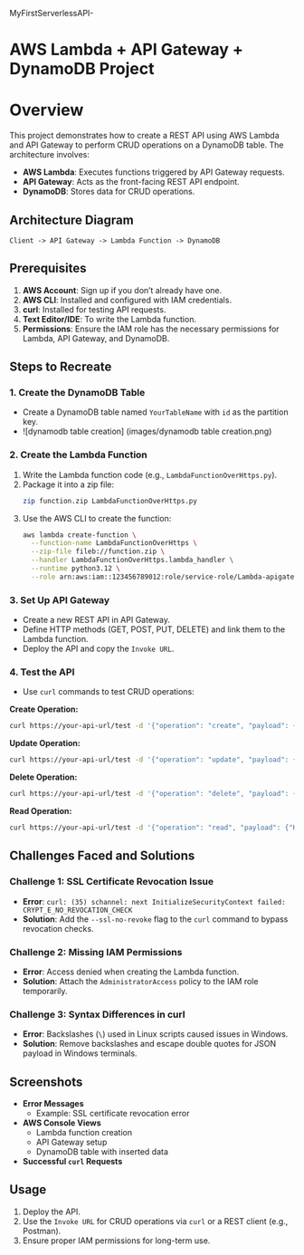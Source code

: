 MyFirstServerlessAPI-
# AWS Lambda + API Gateway + DynamoDB Project

# Overview
This project demonstrates how to create a REST API using AWS Lambda and API Gateway to perform CRUD operations on a DynamoDB table. 
The architecture involves:
- **AWS Lambda**: Executes functions triggered by API Gateway requests.
- **API Gateway**: Acts as the front-facing REST API endpoint.
- **DynamoDB**: Stores data for CRUD operations.

## Architecture Diagram
```
Client -> API Gateway -> Lambda Function -> DynamoDB
```

## Prerequisites
1. **AWS Account**: Sign up if you don’t already have one.
2. **AWS CLI**: Installed and configured with IAM credentials.
3. **curl**: Installed for testing API requests.
4. **Text Editor/IDE**: To write the Lambda function.
5. **Permissions**: Ensure the IAM role has the necessary permissions for Lambda, API Gateway, and DynamoDB.

## Steps to Recreate

### 1. Create the DynamoDB Table
- Create a DynamoDB table named `YourTableName` with `id` as the partition key.
-  ![dynamodb table creation] (images/dynamodb table creation.png)

### 2. Create the Lambda Function
1. Write the Lambda function code (e.g., `LambdaFunctionOverHttps.py`).
2. Package it into a zip file:
   ```bash
   zip function.zip LambdaFunctionOverHttps.py
   ```
3. Use the AWS CLI to create the function:
   ```bash
   aws lambda create-function \
     --function-name LambdaFunctionOverHttps \
     --zip-file fileb://function.zip \
     --handler LambdaFunctionOverHttps.lambda_handler \
     --runtime python3.12 \
     --role arn:aws:iam::123456789012:role/service-role/Lambda-apigateway-role
   ```

### 3. Set Up API Gateway
- Create a new REST API in API Gateway.
- Define HTTP methods (GET, POST, PUT, DELETE) and link them to the Lambda function.
- Deploy the API and copy the `Invoke URL`.

### 4. Test the API
- Use `curl` commands to test CRUD operations:

**Create Operation:**
```bash
curl https://your-api-url/test -d '{"operation": "create", "payload": {"Item": {"id": "5678EFGH", "name": "example"}}}' --ssl-no-revoke
```

**Update Operation:**
```bash
curl https://your-api-url/test -d '{"operation": "update", "payload": {"Key": {"id": "5678EFGH"}, "UpdateExpression": "set #name = :name", "ExpressionAttributeNames": {"#name": "name"}, "ExpressionAttributeValues": {":name": "new_example"}}}' --ssl-no-revoke
```

**Delete Operation:**
```bash
curl https://your-api-url/test -d '{"operation": "delete", "payload": {"Key": {"id": "5678EFGH"}}}' --ssl-no-revoke
```

**Read Operation:**
```bash
curl https://your-api-url/test -d '{"operation": "read", "payload": {"Key": {"id": "5678EFGH"}}}' --ssl-no-revoke
```

## Challenges Faced and Solutions

### Challenge 1: SSL Certificate Revocation Issue
- **Error**: `curl: (35) schannel: next InitializeSecurityContext failed: CRYPT_E_NO_REVOCATION_CHECK`
- **Solution**: Add the `--ssl-no-revoke` flag to the `curl` command to bypass revocation checks.

### Challenge 2: Missing IAM Permissions
- **Error**: Access denied when creating the Lambda function.
- **Solution**: Attach the `AdministratorAccess` policy to the IAM role temporarily.

### Challenge 3: Syntax Differences in curl
- **Error**: Backslashes (`\`) used in Linux scripts caused issues in Windows.
- **Solution**: Remove backslashes and escape double quotes for JSON payload in Windows terminals.

## Screenshots
- **Error Messages**
  - Example: SSL certificate revocation error
- **AWS Console Views**
  - Lambda function creation
  - API Gateway setup
  - DynamoDB table with inserted data
- **Successful `curl` Requests**

## Usage
1. Deploy the API.
2. Use the `Invoke URL` for CRUD operations via `curl` or a REST client (e.g., Postman).
3. Ensure proper IAM permissions for long-term use.


